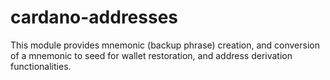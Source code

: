 # cardano-addresses

This module provides mnemonic (backup phrase) creation, and conversion of a
mnemonic to seed for wallet restoration, and address derivation functionalities.
